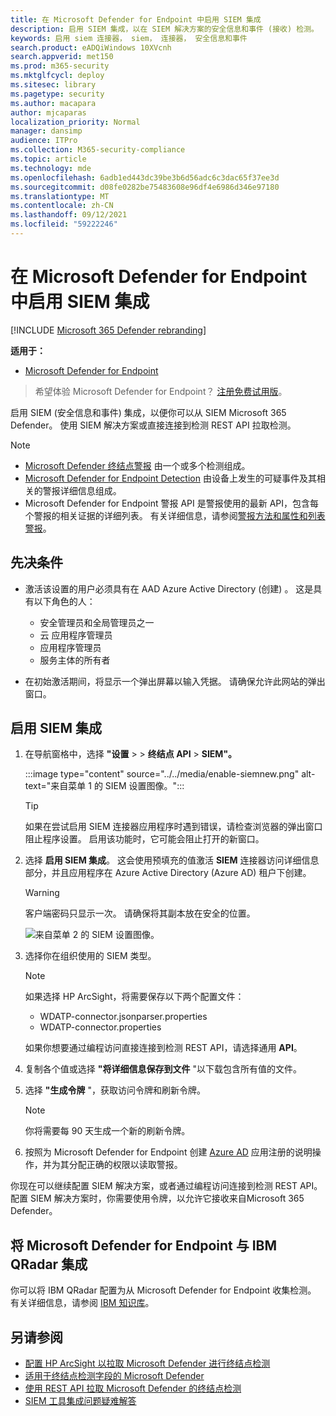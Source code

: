 ```yaml
---
title: 在 Microsoft Defender for Endpoint 中启用 SIEM 集成
description: 启用 SIEM 集成，以在 SIEM 解决方案的安全信息和事件 (接收) 检测。
keywords: 启用 siem 连接器， siem， 连接器， 安全信息和事件
search.product: eADQiWindows 10XVcnh
search.appverid: met150
ms.prod: m365-security
ms.mktglfcycl: deploy
ms.sitesec: library
ms.pagetype: security
ms.author: macapara
author: mjcaparas
localization_priority: Normal
manager: dansimp
audience: ITPro
ms.collection: M365-security-compliance
ms.topic: article
ms.technology: mde
ms.openlocfilehash: 6adb1ed443dc39be3b6d56adc6c3dac65f37ee3d
ms.sourcegitcommit: d08fe0282be75483608e96df4e6986d346e97180
ms.translationtype: MT
ms.contentlocale: zh-CN
ms.lasthandoff: 09/12/2021
ms.locfileid: "59222246"
---
```

# <a name="enable-siem-integration-in-microsoft-defender-for-endpoint"></a>在 Microsoft Defender for Endpoint 中启用 SIEM 集成

[!INCLUDE [Microsoft 365 Defender rebranding](../../includes/microsoft-defender.md)]

**适用于：**
- [Microsoft Defender for Endpoint](https://go.microsoft.com/fwlink/?linkid=2154037)

> 希望体验 Microsoft Defender for Endpoint？ [注册免费试用版](https://signup.microsoft.com/create-account/signup?products=7f379fee-c4f9-4278-b0a1-e4c8c2fcdf7e&ru=https://aka.ms/MDEp2OpenTrial?ocid=docs-wdatp-enablesiem-abovefoldlink)。

启用 SIEM (安全信息和事件) 集成，以便你可以从 SIEM Microsoft 365 Defender。 使用 SIEM 解决方案或直接连接到检测 REST API 拉取检测。

> [!NOTE]
>
> - [Microsoft Defender 终结点警报](alerts.md) 由一个或多个检测组成。
> - [Microsoft Defender for Endpoint Detection](api-portal-mapping.md) 由设备上发生的可疑事件及其相关的警报详细信息组成。
> - Microsoft Defender for Endpoint 警报 API 是警报使用的最新 API，包含每个警报的相关证据的详细列表。 有关详细信息，请参阅[警报方法和属性和](alerts.md)[列表警报](get-alerts.md)。

## <a name="prerequisites"></a>先决条件

- 激活该设置的用户必须具有在 AAD Azure Active Directory (创建) 。 这是具有以下角色的人：

  - 安全管理员和全局管理员之一
  - 云 应用程序管理员
  - 应用程序管理员
  - 服务主体的所有者

- 在初始激活期间，将显示一个弹出屏幕以输入凭据。 请确保允许此网站的弹出窗口。

## <a name="enabling-siem-integration"></a>启用 SIEM 集成

1. 在导航窗格中，选择 **"设置** \>  \> **终结点 API** \> **SIEM"。**

   :::image type="content" source="../../media/enable-siemnew.png" alt-text="来自菜单 1 的 SIEM 设置图像。":::

   > [!TIP]
   > 如果在尝试启用 SIEM 连接器应用程序时遇到错误，请检查浏览器的弹出窗口阻止程序设置。 启用该功能时，它可能会阻止打开的新窗口。

2. 选择 **启用 SIEM 集成**。 这会使用预填充的值激活 **SIEM** 连接器访问详细信息部分，并且应用程序在 Azure Active Directory (Azure AD) 租户下创建。

    > [!WARNING]
    > 客户端密码只显示一次。 请确保将其副本放在安全的位置。

    ![来自菜单 2 的 SIEM 设置图像。](images/siem_details.png)

3. 选择你在组织使用的 SIEM 类型。

   > [!NOTE]
   > 如果选择 HP ArcSight，将需要保存以下两个配置文件：
   >
   > - WDATP-connector.jsonparser.properties
   > - WDATP-connector.properties

   如果你想要通过编程访问直接连接到检测 REST API，请选择通用 **API**。

4. 复制各个值或选择 **"将详细信息保存到文件** "以下载包含所有值的文件。

5. 选择 **"生成令牌** "，获取访问令牌和刷新令牌。

   > [!NOTE]
   > 你将需要每 90 天生成一个新的刷新令牌。

6. 按照为 Microsoft Defender for Endpoint 创建 [Azure AD](/microsoft-365/security/defender-endpoint/exposed-apis-create-app-webapp) 应用注册的说明操作，并为其分配正确的权限以读取警报。

你现在可以继续配置 SIEM 解决方案，或者通过编程访问连接到检测 REST API。 配置 SIEM 解决方案时，你需要使用令牌，以允许它接收来自Microsoft 365 Defender。

## <a name="integrate-microsoft-defender-for-endpoint-with-ibm-qradar"></a>将 Microsoft Defender for Endpoint 与 IBM QRadar 集成

你可以将 IBM QRadar 配置为从 Microsoft Defender for Endpoint 收集检测。 有关详细信息，请参阅 [IBM 知识库](https://www.ibm.com/support/knowledgecenter/SS42VS_DSM/c_dsm_guide_MS_Win_Defender_ATP_overview.html?cp=SS42VS_7.3.1)。

## <a name="see-also"></a>另请参阅

- [配置 HP ArcSight 以拉取 Microsoft Defender 进行终结点检测](configure-arcsight.md)
- [适用于终结点检测字段的 Microsoft Defender](api-portal-mapping.md)
- [使用 REST API 拉取 Microsoft Defender 的终结点检测](pull-alerts-using-rest-api.md)
- [SIEM 工具集成问题疑难解答](troubleshoot-siem.md)
